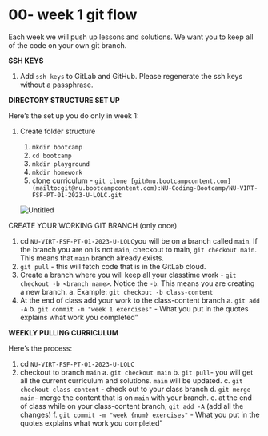 # 00- week 1 git flow

Each week we will push up lessons and solutions. We want you to keep all of the code on your own git branch.

**SSH KEYS**

1. Add `ssh keys` to GitLab and GitHub. Please regenerate the ssh keys without a passphrase. 

**DIRECTORY STRUCTURE SET UP**

Here’s the set up you do only in week 1:

1. Create folder structure
    1. `mkdir bootcamp`
    2. `cd bootcamp`
    3. `mkdir playground`
    4. `mkdir homework`
    5. clone curriculum  - `git clone [git@nu.bootcampcontent.com](mailto:git@nu.bootcampcontent.com):NU-Coding-Bootcamp/NU-VIRT-FSF-PT-01-2023-U-LOLC.git`
    
    ![Untitled](https://s3-us-west-2.amazonaws.com/secure.notion-static.com/c1f35f15-6801-4f90-9b1d-384de9fa6278/Untitled.png)
    

CREATE YOUR WORKING GIT BRANCH (only once)

1. cd `NU-VIRT-FSF-PT-01-2023-U-LOLC`you will be on a branch called `main`. If the branch you are on is not `main`, checkout to main, `git checkout main`. This means that `main` branch already exists. 
2. `git pull` - this will fetch code that is in the GitLab cloud.
3. Create a branch where you will keep all your classtime work - `git checkout -b <branch name>`. Notice the `-b`. This means you are creating a new branch.
    a. Example: `git checkout -b class-content`
4. At the end of class add your work to the class-content branch
    a. `git add -A`
    b. `git commit -m "week 1 exercises"` - What you put in the quotes explains what work you completed”

**WEEKLY PULLING CURRICULUM**

Here’s the process:

1. cd `NU-VIRT-FSF-PT-01-2023-U-LOLC`
2. checkout to branch `main`
    a. `git checkout main`
    b. `git pull`- you will get all the current curriculum and solutions. `main` will be updated.
    c. `git checkout class-content` -  check out to your class branch
    d. `git merge main`- merge the content that is on `main` with your branch.
    e. at the end of class while on your class-content branch, `git add -A` (add all the changes)
    f. `git commit -m "week {num} exercises"` - What you put in the quotes explains what work you completed”